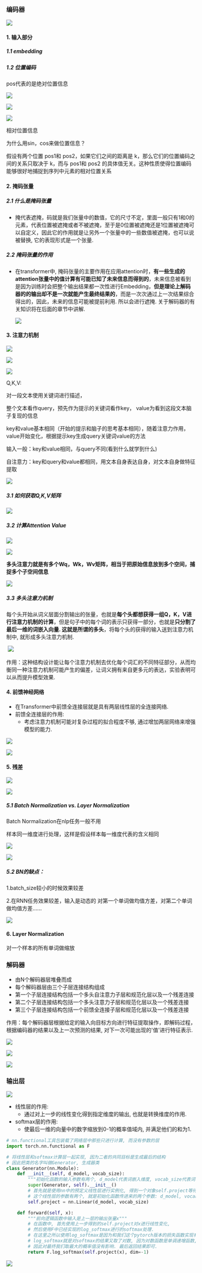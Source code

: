 ### 编码器

![](D:\学习笔记\深度学习\L\Snipaste_2024-10-12_10-28-53.png)

#### 1. 输入部分

##### 1.1 embedding

##### 1.2 位置编码

pos代表的是绝对位置信息

![](D:\学习笔记\深度学习\L\Snipaste_2024-10-10_16-12-51.png)

![](D:\学习笔记\深度学习\L\Snipaste_2024-10-10_16-14-17.png)

![](D:\学习笔记\深度学习\L\Snipaste_2024-10-10_16-25-12.png)

相对位置信息

为什么用sin，cos来做位置信息？

假设有两个位置 pos1和 pos2，如果它们之间的距离是 k，那么它们的位置编码之间的关系只取决于 k，而与 pos1和 pos2 的具体值无关。这种性质使得位置编码能够很好地捕捉到序列中元素的相对位置关系

#### 2. 掩码张量

##### 2.1 什么是掩码张量

- 掩代表遮掩，码就是我们张量中的数值，它的尺寸不定，里面一般只有1和0的元素，代表位置被遮掩或者不被遮掩，至于是0位置被遮掩还是1位置被遮掩可以自定义，因此它的作用就是让另外一个张量中的一些数值被遮掩，也可以说被替换, 它的表现形式是一个张量.

##### 2.2 掩码张量的作用

- 在transformer中, 掩码张量的主要作用在应用attention时，**有一些生成的attention张量中的值计算有可能已知了未来信息而得到的**，未来信息被看到是因为训练时会把整个输出结果都一次性进行Embedding，**但是理论上解码器的的输出却不是一次就能产生最终结果的**，而是一次次通过上一次结果综合得出的，因此，未来的信息可能被提前利用. 所以会进行遮掩. 关于解码器的有关知识将在后面的章节中讲解.

  ![](D:\学习笔记\深度学习\L\Snipaste_2024-10-12_16-23-29.png)

#### 3. 注意力机制

![](D:\学习笔记\深度学习\L\Snipaste_2024-10-10_19-31-14.png)

![](D:\学习笔记\深度学习\L\Snipaste_2024-10-10_19-32-32.png)

![](D:\学习笔记\深度学习\L\Snipaste_2024-10-10_19-34-34.png)

Q,K,V:

对一段文本使用关键词进行描述，

整个文本看作query，预先作为提示的关键词看作key， value为看到这段文本脑子复现的信息

key和value基本相同（开始的提示和脑子的思考基本相同），随着注意力作用，value开始变化，根据提示key生成query关键词value的方法

输入一般：key和value相同，与query不同(看到什么就学到什么)

自注意力：key和query和value都相同，用文本自身表达自身，对文本自身做特征提取

![](D:\学习笔记\深度学习\L\Snipaste_2024-10-17_10-09-31.png)

##### 3.1 **如何获取Q,K,V矩阵**

![](D:\学习笔记\深度学习\L\Snipaste_2024-10-10_19-36-12.png)

##### 3.2 计算Attention Value

![](D:\学习笔记\深度学习\L\Snipaste_2024-10-10_19-38-44.png)

![](D:\学习笔记\深度学习\L\Snipaste_2024-10-10_19-40-01.png)



**多头注意力就是有多个Wq，Wk，Wv矩阵，相当于把原始信息放到多个空间，捕捉多个子空间信息**

![](D:\学习笔记\深度学习\L\Snipaste_2024-10-10_19-39-28.png)

##### 3.3 多头注意力机制

​	每个头开始从词义层面分割输出的张量，也就是**每个头都想获得一组Q，K，V进行注意力机制的计算**，但是句子中的每个词的表示只获得一部分，也就是**只分割了最后一维的词嵌入向量. 这就是所谓的多头**，将每个头的获得的输入送到注意力机制中, 就形成多头注意力机制.

​	![](D:\学习笔记\深度学习\L\Snipaste_2024-10-21_10-06-55.png)

​	作用：这种结构设计能让每个注意力机制去优化每个词汇的不同特征部分，从而均衡同一种注意力机制可能产生的偏差，让词义拥有来自更多元的表达，实验表明可以从而提升模型效果.

#### 4. 前馈神经网络

- 在Transformer中前馈全连接层就是具有两层线性层的全连接网络.
- 前馈全连接层的作用:
  - 考虑注意力机制可能对复杂过程的拟合程度不够, 通过增加两层网络来增强模型的能力.

![](D:\学习笔记\深度学习\L\Snipaste_2024-10-10_20-55-02.png)

![](D:\学习笔记\深度学习\L\Snipaste_2024-10-22_15-12-17.png)

#### 5. 残差

![](D:\学习笔记\深度学习\L\Snipaste_2024-10-10_20-27-27.png)



![](D:\学习笔记\深度学习\L\Snipaste_2024-10-10_20-29-07.png)

##### 5.1 Batch Normalization vs. Layer Normalization

Batch Normalization在nlp任务一般不用

样本同一维度进行处理，这样是假设样本每一维度代表的含义相同

![](D:\学习笔记\深度学习\L\Snipaste_2024-10-10_20-37-23.png)

![](D:\学习笔记\深度学习\L\Snipaste_2024-10-10_20-38-35.png)

##### 5.2 BN的缺点：

1.batch_size较小的时候效果较差

2.在RNN任务效果较差，输入是动态的 对第一个单词做均值方差，对第二个单词做均值方差......

![](D:\学习笔记\深度学习\L\Snipaste_2024-10-10_20-41-36.png)

#### 6. Layer Normalization

对一个样本的所有单词做缩放

### 解码器

- 由N个解码器层堆叠而成
- 每个解码器层由三个子层连接结构组成
- 第一个子层连接结构包括一个多头自注意力子层和规范化层以及一个残差连接
- 第二个子层连接结构包括一个多头注意力子层和规范化层以及一个残差连接
- 第三个子层连接结构包括一个前馈全连接子层和规范化层以及一个残差连接

作用：每个解码器层根据给定的输入向目标方向进行特征提取操作，即解码过程，根据编码器的结果以及上一次预测的结果, 对下一次可能出现的'值'进行特征表示.

![](D:\学习笔记\深度学习\L\Snipaste_2024-10-10_20-59-27.png)



![](D:\学习笔记\深度学习\L\Snipaste_2024-10-10_21-01-08.png)

![](D:\学习笔记\深度学习\L\Snipaste_2024-10-10_21-04-02.png)

### 输出层

![](D:\学习笔记\深度学习\L\Snipaste_2024-10-22_22-36-44.png)

- 线性层的作用:
  - 通过对上一步的线性变化得到指定维度的输出, 也就是转换维度的作用.
- softmax层的作用:
  - 使最后一维的向量中的数字缩放到0-1的概率值域内, 并满足他们的和为1.

```python
# nn.functional工具包装载了网络层中那些只进行计算, 而没有参数的层
import torch.nn.functional as F

# 将线性层和softmax计算层一起实现, 因为二者的共同目标是生成最后的结构
# 因此把类的名字叫做Generator, 生成器类
class Generator(nn.Module):
    def __init__(self, d_model, vocab_size):
        """初始化函数的输入参数有两个, d_model代表词嵌入维度, vocab_size代表词表大小."""
        super(Generator, self).__init__()
        # 首先就是使用nn中的预定义线性层进行实例化, 得到一个对象self.project等待使用, 
        # 这个线性层的参数有两个, 就是初始化函数传进来的两个参数: d_model, vocab_size
        self.project = nn.Linear(d_model, vocab_size)

    def forward(self, x):
        """前向逻辑函数中输入是上一层的输出张量x"""
        # 在函数中, 首先使用上一步得到的self.project对x进行线性变化, 
        # 然后使用F中已经实现的log_softmax进行的softmax处理.
        # 在这里之所以使用log_softmax是因为和我们这个pytorch版本的损失函数实现有关, 在其他版本中将修复.
        # log_softmax就是对softmax的结果又取了对数, 因为对数函数是单调递增函数, 
        # 因此对最终我们取最大的概率值没有影响. 最后返回结果即可.
        return F.log_softmax(self.project(x), dim=-1)
```

![](D:\学习笔记\深度学习\L\Snipaste_2024-08-01_01-37-44.jpg)